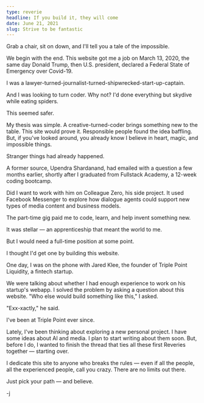 ```yaml
---
type: reverie
headline: If you build it, they will come
date: June 21, 2021
slug: Strive to be fantastic
---
```


Grab a chair, sit on down, and I'll tell you a tale of the impossible.

We begin with the end. This website got me a job on March 13, 2020, the same day Donald Trump, then U.S. president, declared a Federal State of Emergency over Covid-19.

I was a lawyer-turned-journalist-turned-shipwrecked-start-up-captain.

And I was looking to turn coder. Why not? I'd done everything but skydive while eating spiders. 

This seemed safer.

My thesis was simple. A creative-turned-coder brings something new to the table. This site would prove it. Responsible people found the idea baffling. But, if you've looked around, you already know I believe in heart, magic, and impossible things. 

Stranger things had already happened.

A former source, Upendra Shardanand, had emailed with a question a few months earlier, shortly after I graduated from Fullstack Academy, a 12-week coding bootcamp. 

Did I want to work with him on Colleague Zero, his side project. It used Facebook Messenger to explore how dialogue agents could support new types of media content and business models. 

The part-time gig paid me to code, learn, and help invent something new. 

It was stellar — an apprenticeship that meant the world to me.

But I would need a full-time position at some point. 

I thought I'd get one by building this website. 

One day, I was on the phone with Jared Klee, the founder of Triple Point Liquidity, a fintech startup. 

We were talking about whether I had enough experience to work on his startup's webapp. I solved the problem by asking a question about this website. "Who else would build something like this," I asked. 

"Exx-xactly," he said.

I've been at Triple Point ever since. 

Lately, I've been thinking about exploring a new personal project. I have some ideas about AI and media. I plan to start writing about them soon. But, before I do, I wanted to finish the thread that ties all these first Reveries together — starting over. 

I dedicate this site to anyone who breaks the rules — even if all the people, all the experienced people, call you crazy. There are no limits out there. 

Just pick your path — and believe.

-j
